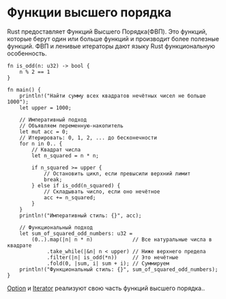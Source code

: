 # Функции высшего порядка

Rust предоставляет Функций Высшего Порядка(ФВП). Это функций, которые берут один или
больше функций и производит более полезные функций.
ФВП и ленивые итераторы дают языку Rust функциональную особенность.

```rust,editable
fn is_odd(n: u32) -> bool {
    n % 2 == 1
}

fn main() {
    println!("Найти сумму всех квадратов нечётных чисел не больше 1000");
    let upper = 1000;

    // Императивный подход
    // Объявляем переменную-накопитель
    let mut acc = 0;
    // Итерировать: 0, 1, 2, ... до бесконечности
    for n in 0.. {
        // Квадрат числа
        let n_squared = n * n;

        if n_squared >= upper {
            // Остановить цикл, если превысили верхний лимит
            break;
        } else if is_odd(n_squared) {
            // Складывать число, если оно нечётное
            acc += n_squared;
        }
    }
    println!("Императивный стиль: {}", acc);

    // Функциональный подход
    let sum_of_squared_odd_numbers: u32 =
        (0..).map(|n| n * n)             // Все натуральные числа в квадрате
             .take_while(|&n| n < upper) // Ниже верхнего предела
             .filter(|n| is_odd(*n))     // Это нечётные
             .fold(0, |sum, i| sum + i); // Суммируем
    println!("Функциональный стиль: {}", sum_of_squared_odd_numbers);
}
```

[Option][option]
и
[Iterator][iter]
реализуют свою часть функций высшего порядка..

[option]: https://doc.rust-lang.org/core/option/enum.Option.html
[iter]: https://doc.rust-lang.org/core/iter/trait.Iterator.html
